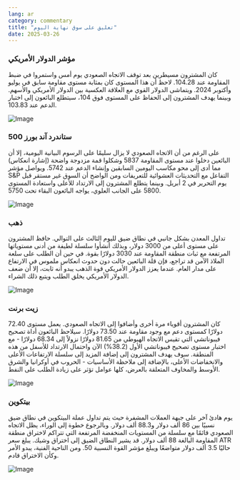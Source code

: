 ```yaml
---
lang: ar
category: commentary
title: "تعليق على سوق نهاية اليوم"
date: 2025-03-26
---
```


### مؤشر الدولار الأمريكي

كان المشترون مسيطرين بعد توقف الاتجاه الصعودي يوم أمس واستمروا في ضبط المقاومة عند 104.28. لاحظ أن هذا المستوى كان بمثابة مستوى مقاومة سابق في يوليو وأكتوبر 2024. ويتماشى الدولار القوي مع العلاقة العكسية بين الدولار الأمريكي والأسهم. وبينما يهدف المشترون إلى الحفاظ على المستوى فوق 104، سيتطلع البائعون إلى اختبار الدعم عند 103.83. 

![Image](https://markleighedu.github.io/img/Mar-2025/26-Mar-2025/usdindex.jpg)

### ستاندرد آند بورز 500

على الرغم من أن الاتجاه الصعودي لا يزال سليمًا على الرسوم البيانية اليومية، إلا أن البائعين دخلوا عند مستوى المقاومة 5837 وشكلوا قمة مزدوجة واضحة (إشارة انعكاس) مما أدى إلى محو مكاسب اليومين السابقين وإنشاء الدعم عند 5742. ويواصل مؤشر S&P التفاعل مع التحديثات العشوائية للتعريفات ومن الواضح أن السوق غير مستقر قبل يوم التحرير في 2 أبريل. وبينما يتطلع المشترون إلى الارتداد للأعلى واستعادة المستوى 5800 على الجانب العلوي، يواجه البائعون البقاء تحت 5750.  

![Image](https://markleighedu.github.io/img/Mar-2025/26-Mar-2025/sp500.jpg)

### ذهب

تداول المعدن بشكل جانبي في نطاق ضيق لليوم الثالث على التوالي. حافظ المشترون على مستوى أعلى من 3000 دولار، وبذلك أنشأوا سلسلة لطيفة من أدنى مستوياتها المرتفعة مع ثبات منطقة المقاومة عند 3030 دولارًا بقوة. في حين أن الطلب على سلعة الملاذ الآمن قد تراجع، فإن قلة البائعين حالت دون حدوث انعكاس ملموس في الارتفاع على مدار العام. عندما يعزز الدولار الأمريكي قوة الذهب يبدو أنه ثابت، إلا أن ضعف الدولار الأمريكي يخلق الطلب ويتبع ذلك الشراء.

![Image](https://markleighedu.github.io/img/Mar-2025/26-Mar-2025/gold.jpg)

### زيت برنت

كان المشترون أقوياء مرة أخرى وأضافوا إلى الاتجاه الصعودي. يعمل مستوى 72.40 دولارًا كمستوى دعم مع وجود مقاومة عند 73.50 دولارًا. سيلاحظ البائعون أداة تصحيح فيبوناتشي التي تقيس الاتجاه الهبوطي من 81.65 دولارًا نزولاً إلى 68.34 دولارًا - مع اختبار مستوى تصحيح فيبوناتشي الأول (38.2%) الآن واحتمال الارتداد للأسفل من هذه المنطقة. سوف يهدف المشترون إلى إضافة المزيد إلى سلسلة الارتفاعات الأعلى والانخفاضات الأعلى، بالإضافة إلى ملاحظة الأساسيات - الحروب في أوكرانيا والشرق الأوسط والمخاوف المتعلقة بالعرض، كلها عوامل تؤثر على زيادة الطلب على النفط.

![Image](https://markleighedu.github.io/img/Mar-2025/26-Mar-2025/brentoil.jpg)

### بيتكوين

يوم هادئ آخر على جبهة العملات المشفرة حيث يتم تداول عملة البيتكوين في نطاق ضيق نسبيًا بين 86 ألف دولار و88.3 ألف دولار. وبالرجوع خطوة إلى الوراء، يظل الاتجاه الصعودي قائمًا مع سلسلة من المستويات المنخفضة المرتفعة التي تتراكم لاختراق منطقة المقاومة البالغة 88 ألف دولار. قد يشير النطاق الضيق إلى اختراق وشيك. يبلغ سعر ATR حاليًا 3.5 ألف دولار متواضعًا ويبلغ مؤشر القوة النسبية 50. ومن الناحية الفنية، يبدو الأمر وكأن الاختراق قادم.

![Image](https://markleighedu.github.io/img/Mar-2025/26-Mar-2025/bitcoin.jpg)

